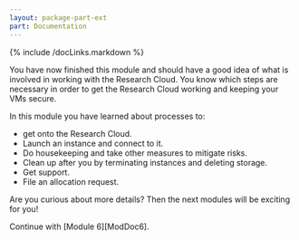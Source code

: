 ```yaml
---
layout: package-part-ext
part: Documentation
---
```

{% include /docLinks.markdown %}

You have now finished this module and should have a good idea of what is involved in working with the Research Cloud. You know which steps are necessary in order to get the Research Cloud working and keeping your VMs secure. 

In this module you have learned about processes to:

* get onto the Research Cloud.
* Launch an instance and connect to it.
* Do housekeeping and take other measures to mitigate risks.
* Clean up after you by terminating instances and deleting storage.
* Get support.
* File an allocation request.

Are you curious about more details? Then the next modules will be exciting for you!

Continue with [Module 6][ModDoc6].
